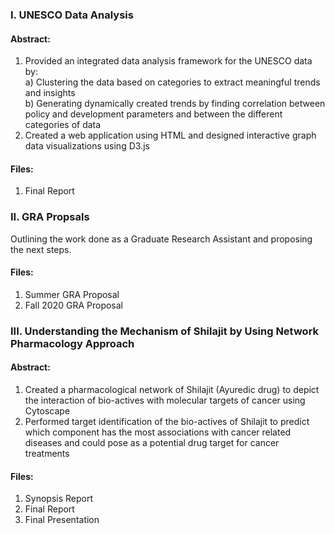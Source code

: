 ### I. UNESCO Data Analysis
#### Abstract:
1. Provided an integrated data analysis framework for the UNESCO data by:
<br/> a)  Clustering the data based on categories to extract meaningful trends and insights
</br> b) Generating dynamically created trends by finding correlation between policy and development parameters and
between the different categories of data
2. Created a web application using HTML and designed interactive graph data visualizations using D3.js
#### Files:
1. Final Report


### II. GRA Propsals
Outlining the work done as a Graduate Research Assistant and proposing the next steps.
#### Files:
1. Summer GRA Proposal
2. Fall 2020 GRA Proposal


### III. Understanding the Mechanism of Shilajit by Using Network Pharmacology Approach
#### Abstract:
1. Created a pharmacological network of Shilajit (Ayuredic drug) to depict the interaction of bio-actives with molecular targets of cancer using Cytoscape <br/>
2. Performed target identification of the bio-actives of Shilajit to predict which component has the most associations with cancer related diseases and could pose as a potential drug target for cancer treatments

#### Files: 
1. Synopsis Report
2. Final Report
3. Final Presentation
